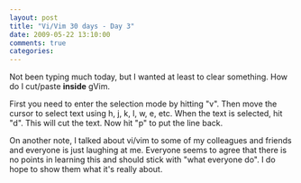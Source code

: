 ```yaml
---
layout: post
title: "Vi/Vim 30 days - Day 3"
date: 2009-05-22 13:10:00
comments: true
categories: 
---
```


<p>Not been typing much today, but I wanted at least to clear something. How do I cut/paste <strong>inside</strong> gVim.</p>
<p>First you need to enter the selection mode by hitting "v". Then move the cursor to select text using h, j, k, l, w, e, etc. When the text is selected, hit "d". This will cut the text. Now hit "p" to put the line back.</p>
<p>On another note, I talked about vi/vim to some of my colleagues and friends and everyone is just laughing at me. Everyone seems to agree that there is no points in learning this and should stick with "what everyone do". I do hope to show them what it's really about.&nbsp;&nbsp;</p>